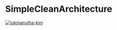 # SimpleCleanArchitecture

[![lukmanulha-kim](https://circleci.com/gh/lukmanulha-kim/SimpleCleanArchitecture.svg?style=svg)](https://circleci.com/gh/lukmanulha-kim/SimpleCleanArchitecture)
